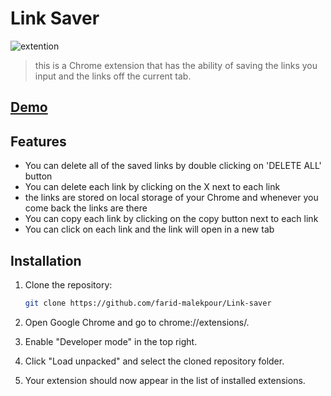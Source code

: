 # Link Saver

![extention](https://github.com/farid-malekpour/Link-saver/assets/130099331/d1e0c00c-d5d4-4d5b-84c5-ed661c415ece)


> this is a Chrome extension that has the ability of saving the links you input and the links off the current tab.
## [Demo](https://farid-malekpour.github.io/Link-saver)
## Features

- You can delete all of the saved links by double clicking on 'DELETE ALL' button
- You can delete each link by clicking on the X next to each link
- the links are stored on local storage of your Chrome and whenever you come back the links are there
- You can copy each link by clicking on the copy button next to each link
- You can click on each link and the link will open in a new tab

## Installation

1. Clone the repository:

   ```bash
   git clone https://github.com/farid-malekpour/Link-saver
2. Open Google Chrome and go to chrome://extensions/.

3. Enable "Developer mode" in the top right.

4. Click "Load unpacked" and select the cloned repository folder.

5. Your extension should now appear in the list of installed extensions.
